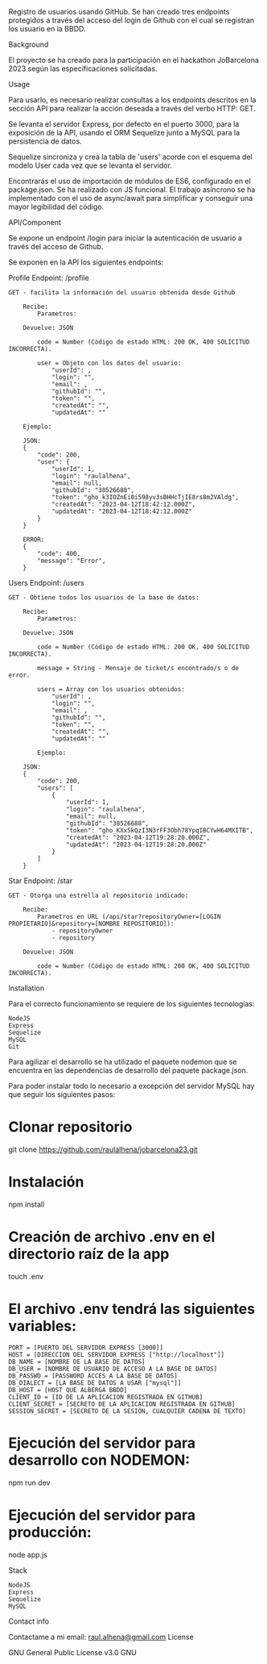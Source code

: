 Registro de usuarios usando GitHub. Se han creado tres endpoints protegidos a través del acceso del login de Github con el cual se registran los usuario en la BBDD.

Background

El proyecto se ha creado para la participación en el hackathon JoBarcelona 2023 según las especificaciones solicitadas.

Usage

Para usarlo, es necesario realizar consultas a los endpoints descritos en la sección API para realizar la acción deseada a través del verbo HTTP: GET.

Se levanta el servidor Express, por defecto en el puerto 3000, para la exposición de la API, usando el ORM Sequelize junto a MySQL para la persistencia de datos.

Sequelize sincroniza y crea la tabla de 'users' acorde con el esquema del modelo User cada vez que se levanta el servidor.

Encontrarás el uso de importación de módulos de ES6, configurado en el package.json. Se ha realizado con JS funcional. El trabajo asíncrono se ha implementado con el uso de async/await para simplificar y conseguir una mayor legibilidad del código.

API/Component

Se expone un endpoint /login para iniciar la autenticación de usuario a través del acceso de Github.

Se exponen en la API los siguientes endpoints:

Profile
Endpoint: /profile

    GET - facilita la información del usuario obtenida desde Github

        Recibe:
            Parametros:

        Devuelve: JSON

            code = Number (Código de estado HTML: 200 OK, 400 SOLICITUD INCORRECTA).

            user = Objeto con los datos del usuario:
                "userId": ,
                "login": "",
                "email": ,
                "githubId": "",
                "token": "",
                "createdAt": "",
                "updatedAt": ""

        Ejemplo:

        JSON:
        {
            "code": 200,
            "user": {
                "userId": 1,
                "login": "raulalhena",
                "email": null,
                "githubId": "38526688",
                "token": "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",
                "createdAt": "2023-04-12T18:42:12.000Z",
                "updatedAt": "2023-04-12T18:42:12.000Z"
            }
        }

        ERROR:
        {
            "code": 400,
            "message": "Error",
        }

Users
Endpoint: /users

    GET - Obtiene todos los usuarios de la base de datos:

        Recibe:
            Parametros:      

        Devuelve: JSON

            code = Number (Código de estado HTML: 200 OK, 400 SOLICITUD INCORRECTA).

            message = String - Mensaje de ticket/s encontrado/s o de error.

            users = Array con los usuarios obtenidos:
                "userId": ,
                "login": "",
                "email": ,
                "githubId": "",
                "token": "",
                "createdAt": "",
                "updatedAt": ""

            Ejemplo:

        JSON:
        {
            "code": 200,
            "users": [
                {
                    "userId": 1,
                    "login": "raulalhena",
                    "email": null,
                    "githubId": "38526688",
                    "token": "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",
                    "createdAt": "2023-04-12T19:28:20.000Z",
                    "updatedAt": "2023-04-12T19:28:20.000Z"
                }
            ]
        }

Star
Endpoint: /star

    GET - Otorga una estrella al repositorio indicado:

        Recibe:
            Parametros en URL (/api/star?repositoryOwner=[LOGIN PROPIETARIO]&repository=[NOMBRE REPOSITORIO]):
                - repositoryOwner
                - repository

        Devuelve: JSON

            code = Number (Código de estado HTML: 200 OK, 400 SOLICITUD INCORRECTA).

Installation

Para el correcto funcionamiento se requiere de los siguientes tecnologías:

    NodeJS
    Express
    Sequelize
    MySQL
    Git

Para agilizar el desarrollo se ha utilizado el paquete nodemon que se encuentra en las dependencias de desarrollo del paquete package.json.

Para poder instalar todo lo necesario a excepción del servidor MySQL hay que seguir los siguientes pasos:

# Clonar repositorio

git clone https://github.com/raulalhena/jobarcelona23.git

# Instalación

npm install

# Creación de archivo .env en el directorio raíz de la app

touch .env

# El archivo .env tendrá las siguientes variables:

    PORT = [PUERTO DEL SERVIDOR EXPRESS [3000]]
    HOST = [DIRECCION DEL SERVIDOR EXPRESS ["http://localhost"]]
    DB_NAME = [NOMBRE DE LA BASE DE DATOS]
    DB_USER = [NOMBRE DE USUARIO DE ACCESO A LA BASE DE DATOS]
    DB_PASSWD = [PASSWORD ACCES A LA BASE DE DATOS]
    DB_DIALECT = [LA BASE DE DATOS A USAR ["mysql"]]
    DB_HOST = [HOST QUE ALBERGA BBDD]
    CLIENT_ID = [ID DE LA APLICACION REGISTRADA EN GITHUB]
    CLIENT_SECRET = [SECRETO DE LA APLICACION REGISTRADA EN GITHUB]
    SESSION_SECRET = [SECRETO DE LA SESIÓN, CUALQUIER CADENA DE TEXTO]

# Ejecución del servidor para desarrollo con NODEMON:

npm run dev

# Ejecución del servidor para producción:

node app.js

Stack

    NodeJS
    Express
    Sequelize
    MySQL

Contact info

Contactame a mi email: raul.alhena@gmail.com
License

GNU General Public License v3.0 GNU